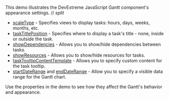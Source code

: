 This demo illustrates the DevExtreme JavaScript Gantt component's appearance settings.
// _split_

* [scaleType](/Documentation/ApiReference/UI_Components/dxGantt/Configuration/#scaleType) - Specifies views to display tasks: hours, days, weeks, months, etc.
* [taskTitlePosition](/Documentation/ApiReference/UI_Components/dxGantt/Configuration/#taskTitlePosition) - Specifies where to display a task's title - none, inside or outside the task.
* [showDependencies](/Documentation/ApiReference/UI_Components/dxGantt/Configuration/#showDependencies) -  Allows you to show/hide dependencies between tasks.
* [showResources](/Documentation/ApiReference/UI_Components/dxGantt/Configuration/#showResources) - Allows you to show/hide resources for tasks.
* [taskTooltipContentTemplate](/Documentation/ApiReference/UI_Components/dxGantt/Configuration/#taskTooltipContentTemplate) - Allows you to specify custom content for the task tooltip.
* [startDateRange](/Documentation/ApiReference/UI_Components/dxGantt/Configuration/#startDateRange) and [endDateRange](/Documentation/ApiReference/UI_Components/dxGantt/Configuration/#endDateRange) - Allow you to specify a visible data range for the Gantt chart.

Use the properties in the demo to see how they affect the Gantt's behavior and appearance.
